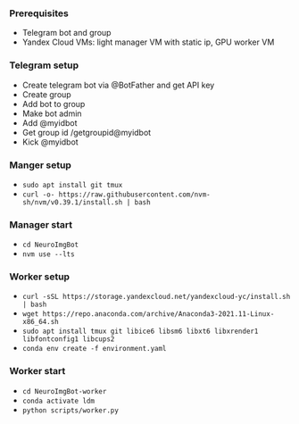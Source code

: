 ### Prerequisites
- Telegram bot and group
- Yandex Cloud VMs: light manager VM with static ip, GPU worker VM

### Telegram setup
- Create telegram bot via @BotFather and get API key
- Create group
- Add bot to group
- Make bot admin
- Add @myidbot
- Get group id /getgroupid@myidbot
- Kick @myidbot

### Manger setup
- `sudo apt install git tmux`
- `curl -o- https://raw.githubusercontent.com/nvm-sh/nvm/v0.39.1/install.sh | bash`

### Manager start
- `cd NeuroImgBot`
- `nvm use --lts`

### Worker setup
- `curl -sSL https://storage.yandexcloud.net/yandexcloud-yc/install.sh | bash`
- `wget https://repo.anaconda.com/archive/Anaconda3-2021.11-Linux-x86_64.sh`
- `sudo apt install tmux git libice6 libsm6 libxt6 libxrender1 libfontconfig1 libcups2`
- `conda env create -f environment.yaml`

### Worker start
- `cd NeuroImgBot-worker`
- `conda activate ldm`
- `python scripts/worker.py`
